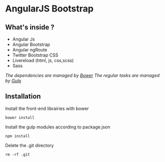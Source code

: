 # AngularJS Bootstrap

## What's inside ?

* Angular Js
* Angular Bootstrap
* Angular ngRoute
* Twitter Bootstrap CSS 
* Livereload (html, js, css,scss)
* Sass

*The dependencies are managed by [Bower](http://bower.io/)*
*The regular tasks are managed by [Gulp](http://gulpjs.com/)*
## Installation 

Install the front-end librairies with bower
```
bower install
```
Install the gulp modules according to package.json
```
npm install
```

Delete the .git directory
```
rm -rf .git
```